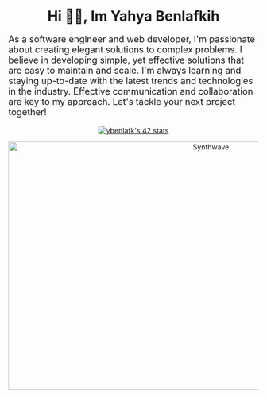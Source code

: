 <h1 align="center">Hi 👋🏻, Im Yahya Benlafkih</h1>
 <p style="font-size:18px;">As a software engineer and web developer, I'm passionate about creating elegant solutions to complex problems. I believe in developing simple, yet effective solutions that are easy to maintain and scale.
 I'm always learning and staying up-to-date with the latest trends and technologies in the industry. Effective communication and collaboration are key to my approach. Let's tackle your next project together!</p>
<div align="center" ><a href="https://github.com/oakoudad/badge42"><img src="https://badge.mediaplus.ma/binary/ybenlafk" alt="ybenlafk's 42 stats" /></a></div>

<p align="center"><img src="https://thumbs.gfycat.com/GoodnaturedFondGaur-size_restricted.gif" alt="Synthwave" height="500" width="800"></p>
